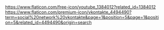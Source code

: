 https://www.flaticon.com/free-icon/youtube_1384012?related_id=1384012
https://www.flaticon.com/premium-icon/vkontakte_4494490?term=social%20network%20vkontakte&page=1&position=5&page=1&position=5&related_id=4494490&origin=search
